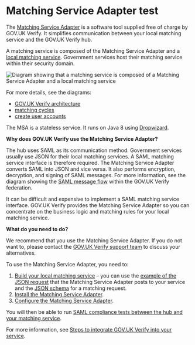 # Matching Service Adapter test

The [Matching Service Adapter](#glossary-MSA) is a software tool supplied
free of charge by GOV.UK Verify. It simplifies communication between
your local matching service and the GOV.UK Verify hub.

A matching service is composed of the Matching Service Adapter and a
[local matching service](#local-matching-service). Government services host their matching
service within their security domain.


<a name="matching-service-diagram"></a>

![Diagram showing that a matching service is composed of a Matching Service Adapter and a local matching service](/documentation/ms/matchingserviceGraphics.svg)

For more details, see the diagrams:

* [GOV.UK Verify architecture](#architecture-diagram)
* [matching cycles](#matching-cycles-diagram)
* [create user accounts](#create-user-accounts-diagram)

The MSA is a stateless service. It runs on Java 8 using [Dropwizard](http://www.dropwizard.io/).

**Why does GOV.UK Verify use the Matching Service Adapter?**

The hub uses SAML as its
communication method. Government services usually use JSON for their local matching services. A SAML matching
service interface is therefore required. The Matching Service Adapter
converts SAML into JSON and vice versa. It also performs encryption,
decryption, and signing of SAML messages. For more information, see the
diagram showing the [SAML message flow](#saml-flow-diagram) within the GOV.UK
Verify federation.

It can be difficult and expensive to implement a SAML matching service
interface. GOV.UK Verify provides the Matching Service Adapter so you
can concentrate on the business logic and matching rules for your local
matching service.

**What do you need to do?**

We recommend that you use the Matching Service Adapter. If you do not
want to, please contact the [GOV.UK Verify support
team](mailto:idasupport+onboarding@digital.cabinet-office.gov.uk) to discuss
your alternatives.

To use the Matching Service Adapter, you need to:

1. [Build your local matching service](#build-a-local-matching-service) – you can use the [example of the JSON request](#json-request) that the Matching Service Adapter posts to your service and the [JSON schema](#json-request) for a matching request.
2. [Install the Matching Service Adapter](#install-the-matching-service-adapter).
3. [Configure the Matching Service Adapter](#configure-the-matching-service-adapter).

You will then be able to run
[SAML compliance tests between the hub and your matching service](#test-your-matching-service-with-the-saml-compliance-tool).

For more information, see [Steps to integrate GOV.UK Verify into your service](#steps-to-integrate-gov-uk-verify-into-your-service).
